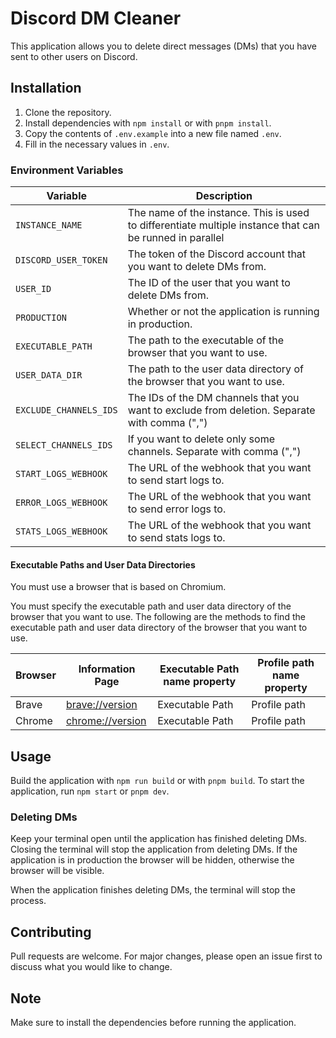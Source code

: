 # Discord DM Cleaner

This application allows you to delete direct messages (DMs) that you have sent to other users on Discord.

## Installation

1. Clone the repository.
2. Install dependencies with `npm install` or with `pnpm install`.
3. Copy the contents of `.env.example` into a new file named `.env`.
4. Fill in the necessary values in `.env`.

### Environment Variables

| Variable | Description |
| --- | --- |
| `INSTANCE_NAME` | The name of the instance. This is used to differentiate multiple instance that can be runned in parallel |
| `DISCORD_USER_TOKEN` | The token of the Discord account that you want to delete DMs from. |
| `USER_ID` | The ID of the user that you want to delete DMs from. |
| `PRODUCTION` | Whether or not the application is running in production. |
| `EXECUTABLE_PATH` | The path to the executable of the browser that you want to use. |
| `USER_DATA_DIR` | The path to the user data directory of the browser that you want to use. |
| `EXCLUDE_CHANNELS_IDS` | The IDs of the DM channels that you want to exclude from deletion. Separate with comma (",") |
| `SELECT_CHANNELS_IDS` | If you want to delete only some channels. Separate with comma (",") |
| `START_LOGS_WEBHOOK` | The URL of the webhook that you want to send start logs to. |
| `ERROR_LOGS_WEBHOOK` | The URL of the webhook that you want to send error logs to. |
| `STATS_LOGS_WEBHOOK` | The URL of the webhook that you want to send stats logs to. |

#### Executable Paths and User Data Directories

You must use a browser that is based on Chromium.

You must specify the executable path and user data directory of the browser that you want to use. The following are the methods to find the executable path and user data directory of the browser that you want to use.

| Browser | Information Page                     | Executable Path name property | Profile path name property |
|---------|--------------------------------------|-------------------------------|----------------------------|
| Brave   | [brave://version](brave://version)   | Executable Path               | Profile path               |
| Chrome  | [chrome://version](chrome://version) | Executable Path               | Profile path               |

## Usage

Build the application with `npm run build` or with `pnpm build`.
To start the application, run `npm start` or `pnpm dev`.

### Deleting DMs

Keep your terminal open until the application has finished deleting DMs. Closing the terminal will stop the application from deleting DMs.
If the application is in production the browser will be hidden, otherwise the browser will be visible.

When the application finishes deleting DMs, the terminal will stop the process.

## Contributing

Pull requests are welcome. For major changes, please open an issue first to discuss what you would like to change.

## Note

Make sure to install the dependencies before running the application.
